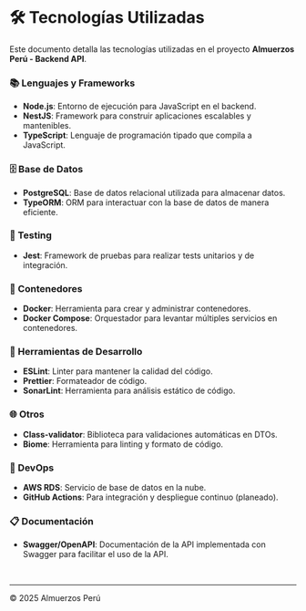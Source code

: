 # 🛠️ Tecnologías Utilizadas

Este documento detalla las tecnologías utilizadas en el proyecto **Almuerzos Perú - Backend API**.

### 📚 Lenguajes y Frameworks

- **Node.js**: Entorno de ejecución para JavaScript en el backend.
- **NestJS**: Framework para construir aplicaciones escalables y mantenibles.
- **TypeScript**: Lenguaje de programación tipado que compila a JavaScript.

### 🗄️ Base de Datos

- **PostgreSQL**: Base de datos relacional utilizada para almacenar datos.
- **TypeORM**: ORM para interactuar con la base de datos de manera eficiente.

### 🧪 Testing

- **Jest**: Framework de pruebas para realizar tests unitarios y de integración.

### 🐳 Contenedores

- **Docker**: Herramienta para crear y administrar contenedores.
- **Docker Compose**: Orquestador para levantar múltiples servicios en contenedores.

### 🔧 Herramientas de Desarrollo

- **ESLint**: Linter para mantener la calidad del código.
- **Prettier**: Formateador de código.
- **SonarLint**: Herramienta para análisis estático de código.

### 🌐 Otros

- **Class-validator**: Biblioteca para validaciones automáticas en DTOs.
- **Biome**: Herramienta para linting y formato de código.

### 🚀 DevOps

- **AWS RDS**: Servicio de base de datos en la nube.
- **GitHub Actions**: Para integración y despliegue continuo (planeado).

### 📋 Documentación

- **Swagger/OpenAPI**: Documentación de la API implementada con Swagger para facilitar el uso de la API.

&nbsp;

---

© 2025 Almuerzos Perú
